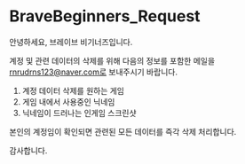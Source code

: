 # BraveBeginners_Request
안녕하세요, 브레이브 비기너즈입니다.

계정 및 관련 데이터의 삭제를 위해 다음의 정보를 포함한 메일을 rnrudrns123@naver.com로 보내주시기 바랍니다.

1. 계정 데이터 삭제를 원하는 게임
2. 게임 내에서 사용중인 닉네임
3. 닉네임이 드러나는 인게임 스크린샷

본인의 계정임이 확인되면 관련된 모든 데이터를 즉각 삭제 처리합니다.


감사합니다.
